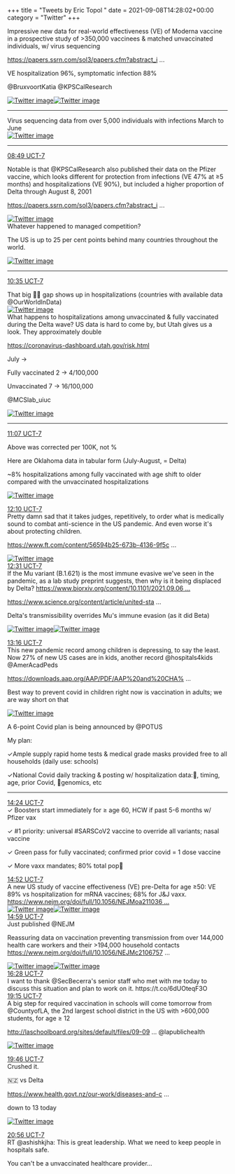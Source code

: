 +++
title = "Tweets by Eric Topol " 
date = 2021-09-08T14:28:02+00:00
category = "Twitter"
+++
<div class="thread"> 
<div class="thread-content"> 
Impressive new data for real-world effectiveness (VE) of Moderna vaccine in a prospective study of &gt;350,000 vaccinees &amp; matched unvaccinated individuals, w/ virus sequencing

<a href="https://papers.ssrn.com/sol3/papers.cfm?abstract_id=3916094" target="_blank" rel="noreferer">https://papers.ssrn.com/sol3/papers.cfm?abstract_i ...</a> 


VE hospitalization 96%, symptomatic infection 88%

@BruxvoortKatia @KPSCalResearch </div> 
<a href="/twitter/erictopol/images/E-xPTwvVEAASbw6.jpg"  ><img src="/twitter/erictopol/images/E-xPTwvVEAASbw6.jpg" alt="Twitter image" ></img></a><a href="/twitter/erictopol/images/E-xPV9pUUAAVBtn.jpg"  ><img src="/twitter/erictopol/images/E-xPV9pUUAAVBtn.jpg" alt="Twitter image" ></img></a><hr><div class="thread-content"> 
Virus sequencing data from over 5,000 individuals with  infections March to June </div> 
<a href="/twitter/erictopol/images/E-xSuHJVkAMjJiq.jpg"  ><img src="/twitter/erictopol/images/E-xSuHJVkAMjJiq.jpg" alt="Twitter image" ></img></a><hr><div class="profile"> 
<a href="https://twitter.com/erictopol/status/1435631425366081538" target="_blank" rel="noreferer">08:49 UCT-7</a> 
</div> 
<div class="content"> 
Notable is that @KPSCalResearch also published their data on the Pfizer vaccine, which looks different for protection from infections (VE 47% at ≥5 months) and hospitalizations (VE 90%), but included a higher proportion of Delta through August 8, 2001

<a href="https://papers.ssrn.com/sol3/papers.cfm?abstract_id=3909743" target="_blank" rel="noreferer">https://papers.ssrn.com/sol3/papers.cfm?abstract_i ...</a> 
 </div> 
<a href="/twitter/erictopol/images/E-xjISBVgAAOTEZ.jpg"  ><img src="/twitter/erictopol/images/E-xjISBVgAAOTEZ.jpg" alt="Twitter image" ></img></a></div> 
<div class="thread"> 
<div class="thread-content"> 
Whatever happened to managed competition?

The US is up to 25 per cent points behind many countries throughout the world. </div> 
<a href="/twitter/erictopol/images/E-tcoZ3UYAA2cKx.jpg"  ><img src="/twitter/erictopol/images/E-tcoZ3UYAA2cKx.jpg" alt="Twitter image" ></img></a><hr><div class="profile"> 
<a href="https://twitter.com/erictopol/status/1435658153417318404" target="_blank" rel="noreferer">10:35 UCT-7</a> 
</div> 
<div class="content"> 
That big 💉💉 gap shows up in hospitalizations (countries with available data @OurWorldInData) </div> 
<a href="/twitter/erictopol/images/E-x7cWbUcAEFQA9.jpg"  ><img src="/twitter/erictopol/images/E-x7cWbUcAEFQA9.jpg" alt="Twitter image" ></img></a></div> 
<div class="thread"> 
<div class="thread-content"> 
What happens to hospitalizations among unvaccinated &amp; fully vaccinated during the Delta wave?  US data is hard to come by, but Utah gives us a look. They approximately double

<a href="https://coronavirus-dashboard.utah.gov/risk.html" target="_blank" rel="noreferer">https://coronavirus-dashboard.utah.gov/risk.html</a> 


July -&gt;

Fully vaccinated 2 -&gt; 4/100,000

Unvaccinated 7 -&gt; 16/100,000

@MCSlab_uiuc </div> 
<a href="/twitter/erictopol/images/E-yCDA-UcAMGV-k.jpg"  ><img src="/twitter/erictopol/images/E-yCDA-UcAMGV-k.jpg" alt="Twitter image" ></img></a><hr><div class="profile"> 
<a href="https://twitter.com/erictopol/status/1435666024964128772" target="_blank" rel="noreferer">11:07 UCT-7</a> 
</div> 
<div class="content"> 
Above was corrected per 100K, not %

Here are Oklahoma data in tabular form (July-August, = Delta)

~8% hospitalizations among fully vaccinated with age shift to older compared with the unvaccinated hospitalizations </div> 
<a href="/twitter/erictopol/images/E-yCTT3VQAkX1Z3.jpg"  ><img src="/twitter/erictopol/images/E-yCTT3VQAkX1Z3.jpg" alt="Twitter image" ></img></a></div> 
<div class="tweet"> 
<div class="profile"> 
<a href="https://twitter.com/erictopol/status/1435682012153581573" target="_blank" rel="noreferer">12:10 UCT-7</a> 
</div> 
<div class="content"> 
Pretty damn sad that it takes judges, repetitively, to order what is medically sound to combat anti-science in the US pandemic. And even worse it's about protecting children.

<a href="https://www.ft.com/content/56594b25-673b-4136-9f5c-08121d048ad5" target="_blank" rel="noreferer">https://www.ft.com/content/56594b25-673b-4136-9f5c ...</a> 
 </div> 
<a href="/twitter/erictopol/images/E-yP-HbVIAQDhXB.jpg"  ><img src="/twitter/erictopol/images/E-yP-HbVIAQDhXB.jpg" alt="Twitter image" ></img></a></div> 
<div class="tweet"> 
<div class="profile"> 
<a href="https://twitter.com/erictopol/status/1435687148246605826" target="_blank" rel="noreferer">12:31 UCT-7</a> 
</div> 
<div class="content"> 
If the Mu variant (B.1.621) is the most immune evasive we've seen in the pandemic, as a lab study preprint suggests, then why is it being displaced by Delta? <a href="https://www.biorxiv.org/content/10.1101/2021.09.06.459005v1" target="_blank" rel="noreferer">https://www.biorxiv.org/content/10.1101/2021.09.06 ...</a> 


<a href="https://www.science.org/content/article/united-states-boosts-tracking-coronavirus-strains-mu-variant-draws-scrutiny" target="_blank" rel="noreferer">https://www.science.org/content/article/united-sta ...</a> 
 

Delta's transmissibility overrides Mu's immune evasion (as it did Beta) </div> 
<a href="/twitter/erictopol/images/E-yUYHNVIAEFK4L.jpg"  ><img src="/twitter/erictopol/images/E-yUYHNVIAEFK4L.jpg" alt="Twitter image" ></img></a><a href="/twitter/erictopol/images/E-yVDq3VkAAiR0X.jpg"  ><img src="/twitter/erictopol/images/E-yVDq3VkAAiR0X.jpg" alt="Twitter image" ></img></a></div> 
<div class="tweet"> 
<div class="profile"> 
<a href="https://twitter.com/erictopol/status/1435698514290360320" target="_blank" rel="noreferer">13:16 UCT-7</a> 
</div> 
<div class="content"> 
This new pandemic record among children is depressing, to say the least. Now 27% of new US cases are in kids, another record @hospitals4kids @AmerAcadPeds

<a href="https://downloads.aap.org/AAP/PDF/AAP%20and%20CHA%20-%20Children%20and%20COVID-19%20State%20Data%20Report%209.2%20FINAL.pdf" target="_blank" rel="noreferer">https://downloads.aap.org/AAP/PDF/AAP%20and%20CHA% ...</a> 


Best way to prevent covid in children right now is vaccination in adults; we are way short on that </div> 
<a href="/twitter/erictopol/images/E-yenZfVUAA9zrX.jpg"  ><img src="/twitter/erictopol/images/E-yenZfVUAA9zrX.jpg" alt="Twitter image" ></img></a></div> 
<div class="thread"> 
<div class="thread-content"> 
A 6-point Covid plan is being announced by @POTUS 

My plan:

✓Ample supply rapid home tests &amp; medical grade masks provided free to all households (daily use: schools)

✓National Covid daily tracking &amp; posting w/ hospitalization data:💉, timing, age, prior Covid, 🦠genomics, etc</div> 
<hr><div class="profile"> 
<a href="https://twitter.com/erictopol/status/1435715570402402306" target="_blank" rel="noreferer">14:24 UCT-7</a> 
</div> 
<div class="content"> 
✓ Boosters start immediately for ≥ age 60, HCW if past 5-6 months w/ Pfizer vax

✓ #1 priority: universal #SARSCoV2 vaccine to override all variants; nasal vaccine

✓ Green pass for fully vaccinated; confirmed prior covid = 1 dose vaccine

✓ More vaxx mandates; 80% total pop🎯</div> 
</div> 
<div class="tweet"> 
<div class="profile"> 
<a href="https://twitter.com/erictopol/status/1435722838284013570" target="_blank" rel="noreferer">14:52 UCT-7</a> 
</div> 
<div class="content"> 
A new US study of vaccine effectiveness (VE) pre-Delta for age ≥50: VE 89% vs hospitalization for mRNA vaccines; 68% for J&amp;J vaxx. <a href="https://www.nejm.org/doi/full/10.1056/NEJMoa2110362?query=featured_home" target="_blank" rel="noreferer">https://www.nejm.org/doi/full/10.1056/NEJMoa211036 ...</a> 
 </div> 
<a href="/twitter/erictopol/images/E-y2HsUVkAMG0pg.jpg"  ><img src="/twitter/erictopol/images/E-y2HsUVkAMG0pg.jpg" alt="Twitter image" ></img></a><a href="/twitter/erictopol/images/E-y2JeSVEAARg0b.jpg"  ><img src="/twitter/erictopol/images/E-y2JeSVEAARg0b.jpg" alt="Twitter image" ></img></a></div> 
<div class="tweet"> 
<div class="profile"> 
<a href="https://twitter.com/erictopol/status/1435724461211217922" target="_blank" rel="noreferer">14:59 UCT-7</a> 
</div> 
<div class="content"> 
Just published @NEJM

Reassuring data on vaccination preventing transmission from over 144,000 health care workers and their &gt;194,000 household contacts <a href="https://www.nejm.org/doi/full/10.1056/NEJMc2106757?query=featured_home" target="_blank" rel="noreferer">https://www.nejm.org/doi/full/10.1056/NEJMc2106757 ...</a> 
 </div> 
<a href="/twitter/erictopol/images/E-y3WnhVEAMKH08.jpg"  ><img src="/twitter/erictopol/images/E-y3WnhVEAMKH08.jpg" alt="Twitter image" ></img></a><a href="/twitter/erictopol/images/E-y3YZ3VIAA-PS6.jpg"  ><img src="/twitter/erictopol/images/E-y3YZ3VIAA-PS6.jpg" alt="Twitter image" ></img></a></div> 
<div class="tweet"> 
<div class="profile"> 
<a href="https://twitter.com/erictopol/status/1435746974477651970" target="_blank" rel="noreferer">16:28 UCT-7</a> 
</div> 
<div class="content"> 
I want to thank @SecBecerra's senior staff who met with me today to discuss this situation and plan to work on it. https://t.co/6dUOteqF3O</div> 
</div> 
<div class="tweet"> 
<div class="profile"> 
<a href="https://twitter.com/erictopol/status/1435788923171598343" target="_blank" rel="noreferer">19:15 UCT-7</a> 
</div> 
<div class="content"> 
A big step for required vaccination in schools will come tomorrow from @CountyofLA, the 2nd largest school district in the US with &gt;600,000 students, for age ≥ 12

<a href="http://laschoolboard.org/sites/default/files/09-09-21SpclBdMaterials.pdf" target="_blank" rel="noreferer">http://laschoolboard.org/sites/default/files/09-09 ...</a> 
 @lapublichealth </div> 
<a href="/twitter/erictopol/images/E-zxicDUcAAFNb8.jpg"  ><img src="/twitter/erictopol/images/E-zxicDUcAAFNb8.jpg" alt="Twitter image" ></img></a></div> 
<div class="tweet"> 
<div class="profile"> 
<a href="https://twitter.com/erictopol/status/1435796803362848771" target="_blank" rel="noreferer">19:46 UCT-7</a> 
</div> 
<div class="content"> 
Crushed it.

🇳🇿 vs Delta

<a href="https://www.health.govt.nz/our-work/diseases-and-conditions/covid-19-novel-coronavirus/covid-19-data-and-statistics/covid-19-source-cases" target="_blank" rel="noreferer">https://www.health.govt.nz/our-work/diseases-and-c ...</a> 


down to 13 today </div> 
<a href="/twitter/erictopol/images/E-z5TcQUYAUtsvE.jpg"  ><img src="/twitter/erictopol/images/E-z5TcQUYAUtsvE.jpg" alt="Twitter image" ></img></a></div> 
<div class="tweet"> 
<div class="profile"> 
<a href="https://twitter.com/erictopol/status/1435814336979562498" target="_blank" rel="noreferer">20:56 UCT-7</a> 
</div> 
<div class="content"> 
RT @ashishkjha: This is great leadership. What we need to keep people in hospitals safe. 



You can't be a unvaccinated healthcare provider…</div> 
</div> 


